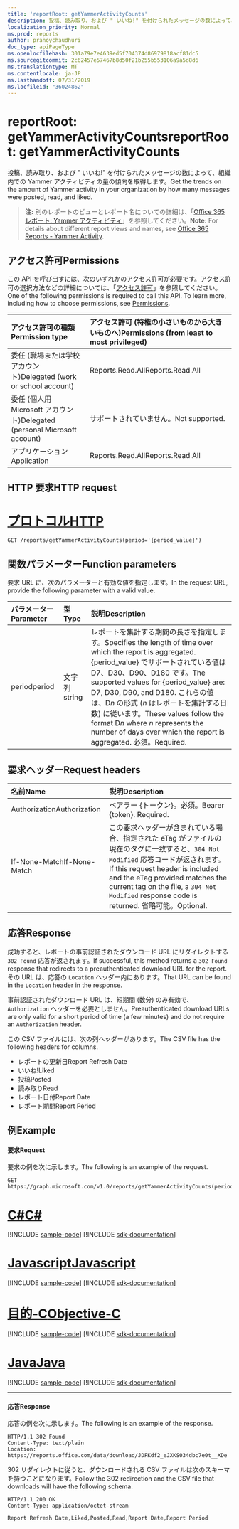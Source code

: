 ```yaml
---
title: 'reportRoot: getYammerActivityCounts'
description: 投稿、読み取り、および " いいね!" を付けられたメッセージの数によって、組織内での Yammer アクティビティの量の傾向を取得します。
localization_priority: Normal
ms.prod: reports
author: pranoychaudhuri
doc_type: apiPageType
ms.openlocfilehash: 301a79e7e4639ed5f704374d86979818acf81dc5
ms.sourcegitcommit: 2c62457e57467b8d50f21b255b553106a9a5d8d6
ms.translationtype: MT
ms.contentlocale: ja-JP
ms.lasthandoff: 07/31/2019
ms.locfileid: "36024862"
---
```

# <a name="reportroot-getyammeractivitycounts"></a><span data-ttu-id="cc028-103">reportRoot: getYammerActivityCounts</span><span class="sxs-lookup"><span data-stu-id="cc028-103">reportRoot: getYammerActivityCounts</span></span>

<span data-ttu-id="cc028-104">投稿、読み取り、および " いいね!" を付けられたメッセージの数によって、組織内での Yammer アクティビティの量の傾向を取得します。</span><span class="sxs-lookup"><span data-stu-id="cc028-104">Get the trends on the amount of Yammer activity in your organization by how many messages were posted, read, and liked.</span></span>

> <span data-ttu-id="cc028-105">**注:** 別のレポートのビューとレポート名についての詳細は、「[Office 365 レポート: Yammer アクティビティ](https://support.office.com/client/Yammer-activity-c7c9f938-5b8e-4d52-b1a2-c7c32cb2312a)」を参照してください。</span><span class="sxs-lookup"><span data-stu-id="cc028-105">**Note:** For details about different report views and names, see [Office 365 Reports - Yammer Activity](https://support.office.com/client/Yammer-activity-c7c9f938-5b8e-4d52-b1a2-c7c32cb2312a).</span></span>

## <a name="permissions"></a><span data-ttu-id="cc028-106">アクセス許可</span><span class="sxs-lookup"><span data-stu-id="cc028-106">Permissions</span></span>

<span data-ttu-id="cc028-p101">この API を呼び出すには、次のいずれかのアクセス許可が必要です。アクセス許可の選択方法などの詳細については、「[アクセス許可](/graph/permissions-reference)」を参照してください。</span><span class="sxs-lookup"><span data-stu-id="cc028-p101">One of the following permissions is required to call this API. To learn more, including how to choose permissions, see [Permissions](/graph/permissions-reference).</span></span>

| <span data-ttu-id="cc028-109">アクセス許可の種類</span><span class="sxs-lookup"><span data-stu-id="cc028-109">Permission type</span></span>                        | <span data-ttu-id="cc028-110">アクセス許可 (特権の小さいものから大きいものへ)</span><span class="sxs-lookup"><span data-stu-id="cc028-110">Permissions (from least to most privileged)</span></span> |
| :------------------------------------- | :--------------------------------------- |
| <span data-ttu-id="cc028-111">委任 (職場または学校アカウント)</span><span class="sxs-lookup"><span data-stu-id="cc028-111">Delegated (work or school account)</span></span>     | <span data-ttu-id="cc028-112">Reports.Read.All</span><span class="sxs-lookup"><span data-stu-id="cc028-112">Reports.Read.All</span></span>                         |
| <span data-ttu-id="cc028-113">委任 (個人用 Microsoft アカウント)</span><span class="sxs-lookup"><span data-stu-id="cc028-113">Delegated (personal Microsoft account)</span></span> | <span data-ttu-id="cc028-114">サポートされていません。</span><span class="sxs-lookup"><span data-stu-id="cc028-114">Not supported.</span></span>                           |
| <span data-ttu-id="cc028-115">アプリケーション</span><span class="sxs-lookup"><span data-stu-id="cc028-115">Application</span></span>                            | <span data-ttu-id="cc028-116">Reports.Read.All</span><span class="sxs-lookup"><span data-stu-id="cc028-116">Reports.Read.All</span></span>                         |

## <a name="http-request"></a><span data-ttu-id="cc028-117">HTTP 要求</span><span class="sxs-lookup"><span data-stu-id="cc028-117">HTTP request</span></span>


# <a name="httptabhttp"></a>[<span data-ttu-id="cc028-118">プロトコル</span><span class="sxs-lookup"><span data-stu-id="cc028-118">HTTP</span></span>](#tab/http)
<!-- { "blockType": "ignored" } --> 

```http
GET /reports/getYammerActivityCounts(period='{period_value}')
```

## <a name="function-parameters"></a><span data-ttu-id="cc028-119">関数パラメーター</span><span class="sxs-lookup"><span data-stu-id="cc028-119">Function parameters</span></span>

<span data-ttu-id="cc028-120">要求 URL に、次のパラメーターと有効な値を指定します。</span><span class="sxs-lookup"><span data-stu-id="cc028-120">In the request URL, provide the following parameter with a valid value.</span></span>

| <span data-ttu-id="cc028-121">パラメーター</span><span class="sxs-lookup"><span data-stu-id="cc028-121">Parameter</span></span> | <span data-ttu-id="cc028-122">型</span><span class="sxs-lookup"><span data-stu-id="cc028-122">Type</span></span>   | <span data-ttu-id="cc028-123">説明</span><span class="sxs-lookup"><span data-stu-id="cc028-123">Description</span></span>                              |
| :-------- | :----- | :--------------------------------------- |
| <span data-ttu-id="cc028-124">period</span><span class="sxs-lookup"><span data-stu-id="cc028-124">period</span></span>    | <span data-ttu-id="cc028-125">文字列</span><span class="sxs-lookup"><span data-stu-id="cc028-125">string</span></span> | <span data-ttu-id="cc028-126">レポートを集計する期間の長さを指定します。</span><span class="sxs-lookup"><span data-stu-id="cc028-126">Specifies the length of time over which the report is aggregated.</span></span> <span data-ttu-id="cc028-127">{period_value} でサポートされている値は D7、D30、D90、D180 です。</span><span class="sxs-lookup"><span data-stu-id="cc028-127">The supported values for {period_value} are: D7, D30, D90, and D180.</span></span> <span data-ttu-id="cc028-128">これらの値は、D*n* の形式 (*n* はレポートを集計する日数) に従います。</span><span class="sxs-lookup"><span data-stu-id="cc028-128">These values follow the format D*n* where *n* represents the number of days over which the report is aggregated.</span></span> <span data-ttu-id="cc028-129">必須。</span><span class="sxs-lookup"><span data-stu-id="cc028-129">Required.</span></span> |

## <a name="request-headers"></a><span data-ttu-id="cc028-130">要求ヘッダー</span><span class="sxs-lookup"><span data-stu-id="cc028-130">Request headers</span></span>

| <span data-ttu-id="cc028-131">名前</span><span class="sxs-lookup"><span data-stu-id="cc028-131">Name</span></span>          | <span data-ttu-id="cc028-132">説明</span><span class="sxs-lookup"><span data-stu-id="cc028-132">Description</span></span>                              |
| :------------ | :--------------------------------------- |
| <span data-ttu-id="cc028-133">Authorization</span><span class="sxs-lookup"><span data-stu-id="cc028-133">Authorization</span></span> | <span data-ttu-id="cc028-p103">ベアラー {トークン}。必須。</span><span class="sxs-lookup"><span data-stu-id="cc028-p103">Bearer {token}. Required.</span></span>                |
| <span data-ttu-id="cc028-136">If-None-Match</span><span class="sxs-lookup"><span data-stu-id="cc028-136">If-None-Match</span></span> | <span data-ttu-id="cc028-137">この要求ヘッダーが含まれている場合、指定された eTag がファイルの現在のタグに一致すると、`304 Not Modified` 応答コードが返されます。</span><span class="sxs-lookup"><span data-stu-id="cc028-137">If this request header is included and the eTag provided matches the current tag on the file, a `304 Not Modified` response code is returned.</span></span> <span data-ttu-id="cc028-138">省略可能。</span><span class="sxs-lookup"><span data-stu-id="cc028-138">Optional.</span></span> |

## <a name="response"></a><span data-ttu-id="cc028-139">応答</span><span class="sxs-lookup"><span data-stu-id="cc028-139">Response</span></span>

<span data-ttu-id="cc028-140">成功すると、レポートの事前認証されたダウンロード URL にリダイレクトする `302 Found` 応答が返されます。</span><span class="sxs-lookup"><span data-stu-id="cc028-140">If successful, this method returns a `302 Found` response that redirects to a preauthenticated download URL for the report.</span></span> <span data-ttu-id="cc028-141">その URL は、応答の `Location` ヘッダー内にあります。</span><span class="sxs-lookup"><span data-stu-id="cc028-141">That URL can be found in the `Location` header in the response.</span></span>

<span data-ttu-id="cc028-142">事前認証されたダウンロード URL は、短期間 (数分) のみ有効で、`Authorization` ヘッダーを必要としません。</span><span class="sxs-lookup"><span data-stu-id="cc028-142">Preauthenticated download URLs are only valid for a short period of time (a few minutes) and do not require an `Authorization` header.</span></span>

<span data-ttu-id="cc028-143">この CSV ファイルには、次の列ヘッダーがあります。</span><span class="sxs-lookup"><span data-stu-id="cc028-143">The CSV file has the following headers for columns.</span></span>

- <span data-ttu-id="cc028-144">レポートの更新日</span><span class="sxs-lookup"><span data-stu-id="cc028-144">Report Refresh Date</span></span>
- <span data-ttu-id="cc028-145">いいね!</span><span class="sxs-lookup"><span data-stu-id="cc028-145">Liked</span></span>
- <span data-ttu-id="cc028-146">投稿</span><span class="sxs-lookup"><span data-stu-id="cc028-146">Posted</span></span>
- <span data-ttu-id="cc028-147">読み取り</span><span class="sxs-lookup"><span data-stu-id="cc028-147">Read</span></span>
- <span data-ttu-id="cc028-148">レポート日付</span><span class="sxs-lookup"><span data-stu-id="cc028-148">Report Date</span></span>
- <span data-ttu-id="cc028-149">レポート期間</span><span class="sxs-lookup"><span data-stu-id="cc028-149">Report Period</span></span>

## <a name="example"></a><span data-ttu-id="cc028-150">例</span><span class="sxs-lookup"><span data-stu-id="cc028-150">Example</span></span>

#### <a name="request"></a><span data-ttu-id="cc028-151">要求</span><span class="sxs-lookup"><span data-stu-id="cc028-151">Request</span></span>

<span data-ttu-id="cc028-152">要求の例を次に示します。</span><span class="sxs-lookup"><span data-stu-id="cc028-152">The following is an example of the request.</span></span>

<!--{
  "blockType": "request",
  "isComposable": true,
  "name": "reportroot_getyammeractivitycounts"
}-->

```http
GET https://graph.microsoft.com/v1.0/reports/getYammerActivityCounts(period='D7')
```
# <a name="ctabcsharp"></a>[<span data-ttu-id="cc028-153">C#</span><span class="sxs-lookup"><span data-stu-id="cc028-153">C#</span></span>](#tab/csharp)
[!INCLUDE [sample-code](../includes/snippets/csharp/reportroot-getyammeractivitycounts-csharp-snippets.md)]
[!INCLUDE [sdk-documentation](../includes/snippets/snippets-sdk-documentation-link.md)]

# <a name="javascripttabjavascript"></a>[<span data-ttu-id="cc028-154">Javascript</span><span class="sxs-lookup"><span data-stu-id="cc028-154">Javascript</span></span>](#tab/javascript)
[!INCLUDE [sample-code](../includes/snippets/javascript/reportroot-getyammeractivitycounts-javascript-snippets.md)]
[!INCLUDE [sdk-documentation](../includes/snippets/snippets-sdk-documentation-link.md)]

# <a name="objective-ctabobjc"></a>[<span data-ttu-id="cc028-155">目的-C</span><span class="sxs-lookup"><span data-stu-id="cc028-155">Objective-C</span></span>](#tab/objc)
[!INCLUDE [sample-code](../includes/snippets/objc/reportroot-getyammeractivitycounts-objc-snippets.md)]
[!INCLUDE [sdk-documentation](../includes/snippets/snippets-sdk-documentation-link.md)]

# <a name="javatabjava"></a>[<span data-ttu-id="cc028-156">Java</span><span class="sxs-lookup"><span data-stu-id="cc028-156">Java</span></span>](#tab/java)
[!INCLUDE [sample-code](../includes/snippets/java/reportroot-getyammeractivitycounts-java-snippets.md)]
[!INCLUDE [sdk-documentation](../includes/snippets/snippets-sdk-documentation-link.md)]

---


#### <a name="response"></a><span data-ttu-id="cc028-157">応答</span><span class="sxs-lookup"><span data-stu-id="cc028-157">Response</span></span>

<span data-ttu-id="cc028-158">応答の例を次に示します。</span><span class="sxs-lookup"><span data-stu-id="cc028-158">The following is an example of the response.</span></span>

<!-- {
  "blockType": "response",
  "truncated": true,
  "@odata.type": "microsoft.graph.report"
} -->

```http
HTTP/1.1 302 Found
Content-Type: text/plain
Location: https://reports.office.com/data/download/JDFKdf2_eJXKS034dbc7e0t__XDe
```

<span data-ttu-id="cc028-159">302 リダイレクトに従うと、ダウンロードされる CSV ファイルは次のスキーマを持つことになります。</span><span class="sxs-lookup"><span data-stu-id="cc028-159">Follow the 302 redirection and the CSV file that downloads will have the following schema.</span></span>

<!-- { "blockType": "ignored" } --> 

```http
HTTP/1.1 200 OK
Content-Type: application/octet-stream

Report Refresh Date,Liked,Posted,Read,Report Date,Report Period
```
<!-- uuid: 8fcb5dbc-d5aa-4681-8e31-b001d5168d79 
2015-10-25 14:57:30 UTC -->
<!-- {
  "type": "#page.annotation",
  "description": "Example",
  "keywords": "",
  "section": "documentation",
  "tocPath": "",
  "suppressions": [
  ]
}-->
